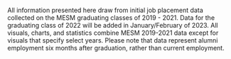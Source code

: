 <br>
All information presented here draw from initial job placement data collected on the MESM graduating classes of 2019 - 2021. Data for the graduating class of 2022 will be added in January/February of 2023. All visuals, charts, and statistics combine MESM 2019-2021 data except for visuals that specify select years. Please note that data represent alumni employment six months after graduation, rather than current employment.

